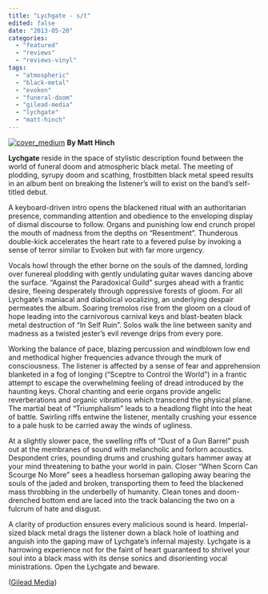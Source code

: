 ```yaml
---
title: "Lychgate - s/t"
edited: false
date: "2013-05-20"
categories:
  - "featured"
  - "reviews"
  - "reviews-vinyl"
tags:
  - "atmospheric"
  - "black-metal"
  - "evoken"
  - "funeral-doom"
  - "gilead-media"
  - "lychgate"
  - "matt-hinch"
---
```


[![cover_medium](http://www.hellbound.ca/wp-content/uploads/2013/05/cover_medium.jpg)](http://www.hellbound.ca/wp-content/uploads/2013/05/cover_medium.jpg) **By Matt Hinch**

**Lychgate** reside in the space of stylistic description found between the world of funeral doom and atmospheric black metal. The meeting of plodding, syrupy doom and scathing, frostbitten black metal speed results in an album bent on breaking the listener’s will to exist on the band’s self-titled debut.

A keyboard-driven intro opens the blackened ritual with an authoritarian presence, commanding attention and obedience to the enveloping display of dismal discourse to follow. Organs and punishing low end crunch propel the mouth of madness from the depths on “Resentment”. Thunderous double-kick accelerates the heart rate to a fevered pulse by invoking a sense of terror similar to Evoken but with far more urgency.

Vocals howl through the ether borne on the souls of the damned, lording over funereal plodding with gently undulating guitar waves dancing above the surface. “Against the Paradoxical Guild” surges ahead with a frantic desire, fleeing desperately through oppressive forests of gloom. For all Lychgate’s maniacal and diabolical vocalizing, an underlying despair permeates the album. Soaring tremolos rise from the gloom on a cloud of hope leading into the carnivorous carnival keys and blast-beaten black metal destruction of “In Self Ruin”. Solos walk the line between sanity and madness as a twisted jester’s evil revenge drips from every pore.

Working the balance of pace, blazing percussion and windblown low end and methodical higher frequencies advance through the murk of consciousness. The listener is affected by a sense of fear and apprehension blanketed in a fog of longing (“Sceptre to Control the World”) in a frantic attempt to escape the overwhelming feeling of dread introduced by the haunting keys. Choral chanting and eerie organs provide angelic reverberations and organic vibrations which transcend the physical plane. The martial beat of “Triumphalism” leads to a headlong flight into the heat of battle. Swirling riffs entwine the listener, mentally crushing your essence to a pale husk to be carried away the winds of ugliness.

At a slightly slower pace, the swelling riffs of “Dust of a Gun Barrel” push out at the membranes of sound with melancholic and forlorn acoustics. Despondent cries, pounding drums and crushing guitars hammer away at your mind threatening to bathe your world in pain. Closer “When Scorn Can Scourge No More” sees a headless horseman galloping away bearing the souls of the jaded and broken, transporting them to feed the blackened mass throbbing in the underbelly of humanity. Clean tones and doom-drenched bottom end are laced into the track balancing the two on a fulcrum of hate and disgust.

A clarity of production ensures every malicious sound is heard. Imperial-sized black metal drags the listener down a black hole of loathing and anguish into the gaping maw of Lychgate’s infernal majesty. Lychgate is a harrowing experience not for the faint of heart guaranteed to shrivel your soul into a black mass with its dense sonics and disorienting vocal ministrations. Open the Lychgate and beware.

([Gilead Media](http://www.gileadmedia.net/releasedirectory/relic49-lychgate-lychgate-lp-1/))
